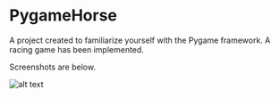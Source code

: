# PygameHorse
A project created to familiarize yourself with the Pygame framework. A racing game has been implemented.


Screenshots are below.

![alt text](https://github.com/Genya45/PygameHorse/blob/main/Screenshot.png)

